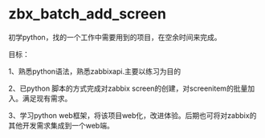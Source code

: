 # zbx_batch_add_screen
初学python，找的一个工作中需要用到的项目，在空余时间来完成。

目标：

1、熟悉python语法，熟悉zabbixapi.主要以练习为目的

2、已python 脚本的方式完成对zabbix screen的创建，对screenitem的批量加入。满足现有需求。

3、学习python web框架，将该项目web化，改进体验。后期也可将对zabbix的其他开发需求集成到一个web端。

